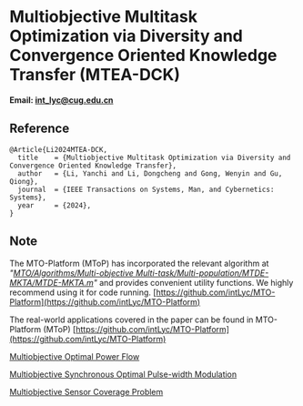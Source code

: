 # Multiobjective Multitask Optimization via Diversity and Convergence Oriented Knowledge Transfer (MTEA-DCK)

**Email: <int_lyc@cug.edu.cn>**

## Reference

```
@Article{Li2024MTEA-DCK,
  title    = {Multiobjective Multitask Optimization via Diversity and Convergence Oriented Knowledge Transfer},
  author   = {Li, Yanchi and Li, Dongcheng and Gong, Wenyin and Gu, Qiong},
  journal  = {IEEE Transactions on Systems, Man, and Cybernetics: Systems},
  year     = {2024},
}
```

## Note

The MTO-Platform (MToP) has incorporated the relevant algorithm at *"[MTO/Algorithms/Multi-objective Multi-task/Multi-population/MTDE-MKTA/MTDE-MKTA.m](https://github.com/intLyc/MTO-Platform/blob/master/MTO/Algorithms/Multi-objective%20Multi-task/Multi-population/MTDE-MKTA/MTDE_MKTA.m)"* and provides convenient utility functions. We highly recommend using it for code running. [https://github.com/intLyc/MTO-Platform](https://github.com/intLyc/MTO-Platform)

The real-world applications covered in the paper can be found in MTO-Platform (MToP) [https://github.com/intLyc/MTO-Platform](https://github.com/intLyc/MTO-Platform)

[Multiobjective Optimal Power Flow](https://github.com/intLyc/MTO-Platform/tree/master/MTO/Problems/Real-world%20Applications/Multiobjective%20Optimal%20Power%20Flow)

[Multiobjective Synchronous Optimal Pulse-width Modulation](https://github.com/intLyc/MTO-Platform/tree/master/MTO/Problems/Real-world%20Applications/Multiobjective%20Synchronous%20Optimal%20Pulse-width%20Modulation)

[Multiobjective Sensor Coverage Problem](https://github.com/intLyc/MTO-Platform/tree/master/MTO/Problems/Real-world%20Applications/Multiobjective%20Sensor%20Coverage%20Problem)
